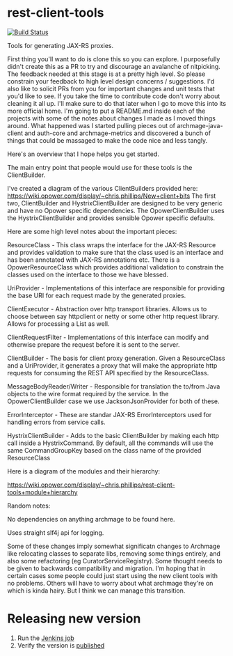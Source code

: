rest-client-tools
=================

[![Build Status](http://jenkins-dev.va.opower.it/job/rest-client-tools/badge/icon)](http://jenkins-dev.va.opower.it/job/rest-client-tools/)

Tools for generating JAX-RS proxies.

First thing you'll want to do is clone this so you can explore. I purposefully didn't create this as a PR to try and discourage
an avalanche of nitpicking. The feedback needed at this stage is at a pretty high level. So please constrain your feedback to high
level design concerns / suggestions. I'd also like to solicit PRs from you for important changes and unit tests that you'd like to see. 
If you take the time to contribute code don't worry about cleaning it all up. I'll make sure to do that later when I go to move 
this into its more official home. I'm going to put a README.md inside each of the projects with some of the notes about changes 
I made as I moved things around. What happened was I started pulling pieces out of archmage-java-client and auth-core and 
archmage-metrics and discovered a bunch of things that could be massaged to make the code nice and less tangly.


Here's an overview that I hope helps you get started.

The main entry point that people would use for these tools is the ClientBuilder.

I've created a diagram of the various ClientBuilders provided here: https://wiki.opower.com/display/~chris.phillips/New+client+bits
The first two, ClientBuilder and HystrixClientBuilder are designed to be very generic and have no Opower specific dependencies.
The OpowerClientBuilder uses the HystrixClientBuilder and provides sensible Opower specific defaults.

Here are some high level notes about the important pieces:

ResourceClass - 
This class wraps the interface for the JAX-RS Resource and provides validation to make sure that the class used is an interface
and has been annotated with JAX-RS annotations etc. There is a OpowerResourceClass which provides additional validation to 
constrain the classes used on the interface to those we have blessed.

UriProvider -
Implementations of this interface are responsible for providing the base URI for each request made by the generated proxies.

ClientExecutor - 
Abstraction over http transport libraries. Allows us to choose between say httpclient or netty or some other http request library.
Allows for processing a List<ClientRequestFilter> as well.

ClientRequestFilter -
Implementations of this interface can modify and otherwise prepare the request before it is sent to the server.

ClientBuilder -
The basis for client proxy generation. Given a ResourceClass and a UriProvider, it generates a proxy
 that will make the appropriate http requests for consuming the REST API specified by the ResourceClass.
 
MessageBodyReader/Writer -
Responsible for translation the to/from Java objects to the wire format required by the service. In the OpowerClientBuilder case
we use JacksonJsonProvider for both of these.

ErrorInterceptor -
These are standar JAX-RS ErrorInterceptors used for handling errors from service calls.

HystrixClientBuilder -
Adds to the basic ClientBuilder by making each http call inside a HystrixCommand. By default, all the commands will use the
same CommandGroupKey based on the class name of the provided ResourceClass

Here is a diagram of the modules and their hierarchy:

https://wiki.opower.com/display/~chris.phillips/rest-client-tools+module+hierarchy

Random notes:

No dependencies on anything archmage to be found here.

Uses straight slf4j api for logging.

Some of these changes imply somewhat significatn changes to Archmage like relocating classes to separate libs, removing some things
entirely, and also some refactoring (eg CuratorServiceRegistry). Some thought needs to be given to backwards compatibility and
migration. I'm hoping that in certain cases some people could just start using the new client tools with no problems. Others will
have to worry about what archmage they're on which is kinda hairy. But I think we can manage this transition.

Releasing new version
=====================
1. Run the [Jenkins job](https://jenkins-dev.va.opower.it/job/rest-client-tools-release)
2. Verify the version is [published](https://nexus.va.opower.it/nexus/content/groups/public/com/opower/opower-rest-client-builder)
